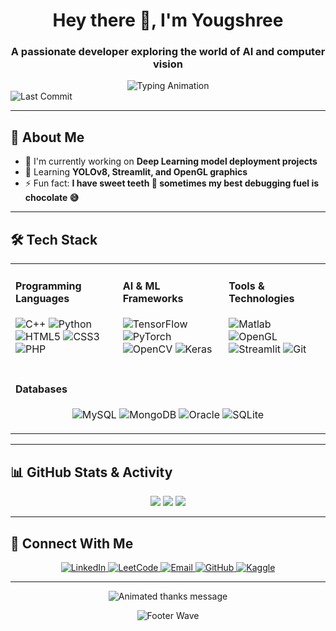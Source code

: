 <h1 align="center">Hey there 👋, I'm Yougshree</h1>
<h3 align="center">A passionate developer exploring the world of AI and computer vision</h3>

<div align="center">
  <img src="https://readme-typing-svg.herokuapp.com?font=Fira+Code&duration=3000&pause=1000&color=7CFC00&center=true&vCenter=true&width=435&lines=Welcome+to+my+GitHub!;Exploring+AI+and+Computer+Vision;Learning+something+new+everyday" alt="Typing Animation" />
</div>

<div>

  <div align="left" style="display: inline-block;">
    <img src="https://img.shields.io/github/last-commit/yougshree/yougshree?label=Last%20Commit&style=for-the-badge&color=7CFC00&logo=github" alt="Last Commit" />
  <!--  <img src="https://img.shields.io/github/commit-activity/m/yougshree/yougshree?label=Monthly%20Activity&style=for-the-badge&color=7CFC00" alt="Monthly Activity" />-->
  </div>
</div>

---

## 🌟 About Me

- 🔭 I'm currently working on **Deep Learning model deployment projects**
- 🌱 Learning **YOLOv8, Streamlit, and OpenGL graphics**
- ⚡ Fun fact: **I have sweet teeth 🍫 sometimes my best debugging fuel is chocolate 😅**

---

## 🛠️ Tech Stack

<table>
  <tr>
    <td>
      <h4>Programming Languages</h4>
      <p>
        <img src="https://img.shields.io/badge/C++-00599C?style=flat&logo=c%2B%2B&logoColor=white" alt="C++" />
        <img src="https://img.shields.io/badge/Python-3776AB?style=flat&logo=python&logoColor=white" alt="Python" />
        <img src="https://img.shields.io/badge/HTML5-E34F26?style=flat&logo=html5&logoColor=white" alt="HTML5" />
        <img src="https://img.shields.io/badge/CSS3-1572B6?style=flat&logo=css3&logoColor=white" alt="CSS3" />
        <img src="https://img.shields.io/badge/PHP-777BB4?style=flat&logo=php&logoColor=white" alt="PHP" />
      </p>
    </td>
    <td>
      <h4>AI & ML Frameworks</h4>
      <p>
        <img src="https://img.shields.io/badge/TensorFlow-FF6F00?style=flat&logo=tensorflow&logoColor=white" alt="TensorFlow" />
        <img src="https://img.shields.io/badge/PyTorch-EE4C2C?style=flat&logo=pytorch&logoColor=white" alt="PyTorch" />
        <img src="https://img.shields.io/badge/OpenCV-5C3EE8?style=flat&logo=opencv&logoColor=white" alt="OpenCV" />
        <img src="https://img.shields.io/badge/Keras-D00000?style=flat&logo=keras&logoColor=white" alt="Keras" />
      </p>
    </td>
    <td>
      <h4>Tools & Technologies</h4>
      <p>
        <img src="https://img.shields.io/badge/Matlab-0076A8?style=flat&logo=mathworks&logoColor=white" alt="Matlab" />
        <img src="https://img.shields.io/badge/OpenGL-5586A4?style=flat&logo=opengl&logoColor=white" alt="OpenGL" />
        <img src="https://img.shields.io/badge/Streamlit-FF4B4B?style=flat&logo=streamlit&logoColor=white" alt="Streamlit" />
        <img src="https://img.shields.io/badge/Git-F05032?style=flat&logo=git&logoColor=white" alt="Git" />
      </p>
    </td>
  </tr>
  <tr>
    <td colspan="3">
      <h4>Databases</h4>
      <p align="center">
        <img src="https://img.shields.io/badge/MySQL-4479A1?style=flat&logo=mysql&logoColor=white" alt="MySQL" />
        <img src="https://img.shields.io/badge/MongoDB-47A248?style=flat&logo=mongodb&logoColor=white" alt="MongoDB" />
        <img src="https://img.shields.io/badge/Oracle-F80000?style=flat&logo=oracle&logoColor=white" alt="Oracle" />
        <img src="https://img.shields.io/badge/SQLite-003B57?style=flat&logo=sqlite&logoColor=white" alt="SQLite" />
      </p>
    </td>
  </tr>
</table>

---

## 📊 GitHub Stats & Activity

<div align="center">
  
  ![](https://github-readme-stats.vercel.app/api?username=yougshree&theme=nightowl&hide_border=true&include_all_commits=true&count_private=true)
  ![](https://github-readme-streak-stats.herokuapp.com/?user=yougshree&theme=nightowl&hide_border=true)
  ![](https://github-readme-stats.vercel.app/api/top-langs/?username=yougshree&theme=nightowl&hide_border=true&include_all_commits=true&count_private=true&layout=compact)

</div>

---


## 🔗 Connect With Me

<p align="center">
  <a href="https://www.linkedin.com/in/yougshreesahaurmy">
    <img src="https://img.shields.io/badge/LinkedIn-0077B5?style=for-the-badge&logo=linkedin&logoColor=white" alt="LinkedIn"/>
  </a>
  <a href="https://leetcode.com/u/Yougshree/">
    <img src="https://img.shields.io/badge/LeetCode-FFA116?style=for-the-badge&logo=leetcode&logoColor=black" alt="LeetCode"/>
  </a>
  <a href="mailto:yougshreesahaurmy@gmail.com">
    <img src="https://img.shields.io/badge/Gmail-D14836?style=for-the-badge&logo=gmail&logoColor=white" alt="Email"/>
  </a>
  <a href="https://github.com/yougshree">
    <img src="https://img.shields.io/badge/GitHub-100000?style=for-the-badge&logo=github&logoColor=white" alt="GitHub"/>
  </a>
  <a href="https://www.kaggle.com/yougshreesahaurmy">
    <img src="https://img.shields.io/badge/Kaggle-20BEFF?style=for-the-badge&logo=kaggle&logoColor=white" alt="Kaggle"/>
  </a>
</p>

---


<div align="center">
  
  <img src="https://readme-typing-svg.herokuapp.com?font=Fira+Code&size=26&duration=4000&pause=1000&color=7CFC00&center=true&vCenter=true&width=435&lines=Thanks+for+visiting!;Have+a+nice+day!;Keep+coding!;See+you+again!✨" alt="Animated thanks message" />
  <br>
  
![Footer Wave](https://capsule-render.vercel.app/api?type=waving&color=0:0575E6,100:00F260&height=120&section=footer)
</div>

